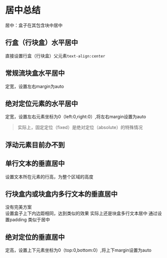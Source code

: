 # 居中总结

居中：盒子在其包含块中居中

## 行盒（行块盒）水平居中

直接设置行盒（行块盒）父元素```text-align:center```

## 常规流块盒水平居中

定宽，设置左右margin为auto

## 绝对定位元素的水平居中

定宽，设置左右元素坐标为0（left:0,right:0）,将左右margin设置为auto

> 实际上，固定定位（fixed）是绝对定位（absolute）的特殊情况

## 浮动元素目前办不到

## 单行文本的垂直居中

设置文本所在元素的行高，为整个区域的高度

## 行块盒内或块盒内多行文本的垂直居中

没有完美方案  
设置盒子上下内边距相同，达到类似的效果
实际上还是块盒多行文本居中 通过设置padding  类似于居中

## 绝对定位的垂直居中

定高，设置上下元素坐标为0（top:0,bottom:0）,将上下margin设置为auto
